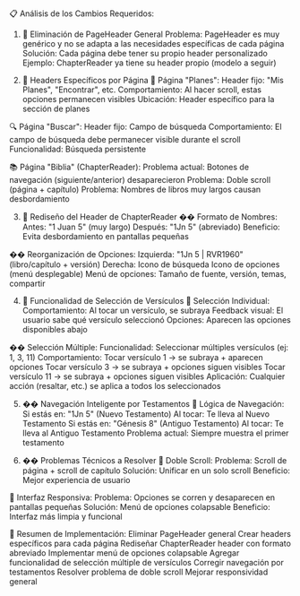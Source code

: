 📋 Análisis de los Cambios Requeridos:
1. 🎯 Eliminación de PageHeader General
Problema: PageHeader es muy genérico y no se adapta a las necesidades específicas de cada página
Solución: Cada página debe tener su propio header personalizado
Ejemplo: ChapterReader ya tiene su header propio (modelo a seguir)

2. 📱 Headers Específicos por Página
📖 Página "Planes":
Header fijo: "Mis Planes", "Encontrar", etc.
Comportamiento: Al hacer scroll, estas opciones permanecen visibles
Ubicación: Header específico para la sección de planes

🔍 Página "Buscar":
Header fijo: Campo de búsqueda
Comportamiento: El campo de búsqueda debe permanecer visible durante el scroll
Funcionalidad: Búsqueda persistente

📚 Página "Biblia" (ChapterReader):
Problema actual: Botones de navegación (siguiente/anterior) desaparecieron
Problema: Doble scroll (página + capítulo)
Problema: Nombres de libros muy largos causan desbordamiento

3. 🔧 Rediseño del Header de ChapterReader
�� Formato de Nombres:
Antes: "1 Juan 5" (muy largo)
Después: "1Jn 5" (abreviado)
Beneficio: Evita desbordamiento en pantallas pequeñas

��️ Reorganización de Opciones:
Izquierda: "1Jn 5 | RVR1960" (libro/capítulo + versión)
Derecha:
Icono de búsqueda
Icono de opciones (menú desplegable)
Menú de opciones: Tamaño de fuente, versión, temas, compartir

4. 🎨 Funcionalidad de Selección de Versículos
📌 Selección Individual:
Comportamiento: Al tocar un versículo, se subraya
Feedback visual: El usuario sabe qué versículo seleccionó
Opciones: Aparecen las opciones disponibles abajo

�� Selección Múltiple:
Funcionalidad: Seleccionar múltiples versículos (ej: 1, 3, 11)
Comportamiento:
Tocar versículo 1 → se subraya + aparecen opciones
Tocar versículo 3 → se subraya + opciones siguen visibles
Tocar versículo 11 → se subraya + opciones siguen visibles
Aplicación: Cualquier acción (resaltar, etc.) se aplica a todos los seleccionados

5. �� Navegación Inteligente por Testamentos
📖 Lógica de Navegación:
Si estás en: "1Jn 5" (Nuevo Testamento)
Al tocar: Te lleva al Nuevo Testamento
Si estás en: "Génesis 8" (Antiguo Testamento)
Al tocar: Te lleva al Antiguo Testamento
Problema actual: Siempre muestra el primer testamento

6. �� Problemas Técnicos a Resolver
📜 Doble Scroll:
Problema: Scroll de página + scroll de capítulo
Solución: Unificar en un solo scroll
Beneficio: Mejor experiencia de usuario

🎨 Interfaz Responsiva:
Problema: Opciones se corren y desaparecen en pantallas pequeñas
Solución: Menú de opciones colapsable
Beneficio: Interfaz más limpia y funcional

🎯 Resumen de Implementación:
Eliminar PageHeader general
Crear headers específicos para cada página
Rediseñar ChapterReader header con formato abreviado
Implementar menú de opciones colapsable
Agregar funcionalidad de selección múltiple de versículos
Corregir navegación por testamentos
Resolver problema de doble scroll
Mejorar responsividad general